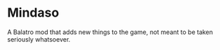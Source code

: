 # Mindaso
A Balatro mod that adds new things to the game, not meant to be taken seriously whatsoever.
